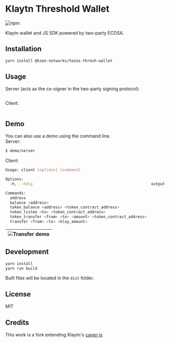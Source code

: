# Klaytn Threshold Wallet

![npm](https://badge.fury.io/js/%40kzen-networks%2Ftezos-thresh-wallet.svg)

Klaytn wallet and JS SDK powered by two-party ECDSA.

## Installation
```sh
yarn install @kzen-networks/tezos-thresh-wallet
```

## Usage
Server (acts as the co-signer in the two-party signing protocol):
```js

```
Client:
```js

```

## Demo
You can also use a demo using the command line.<br>
Server:
```sh
$ demo/server
```
Client:
```sh
Usage: client [options] [command]

Options:
  -h, --help                                                    output usage information

Commands:
  address
  balance <address>
  token_balance <address> <token_contract_address>
  token_listen <to> <token_contract_address>
  token_transfer <from> <to> <amount> <token_contract_address>
  transfer <from> <to> <klay_amount>

```

|![Transfer demo](https://github.com/KZen-networks/klaytn-thresh-wallet/blob/feature/two-party-ecdsa/demo/Klaytn%20TSS-2.gif?raw=true "Klaytn Threshold Wallet Demo")|
|:--:|

## Development
```js
yarn install
yarn run build
```
Built files will be located in the `dist` folder.

## License
MIT

## Credits
This work is a fork extending Klaytn's [caver-js](https://github.com/klaytn/caver-js)
